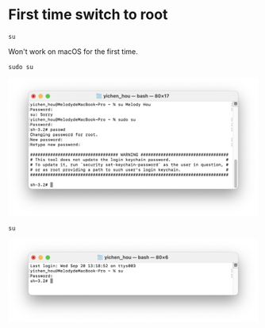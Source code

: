 # First time switch to root
```
su
```
Won't work on macOS for the first time.
```
sudo su
```
![img1](img/1.png)
```
su
```
![img2](img/2.png)